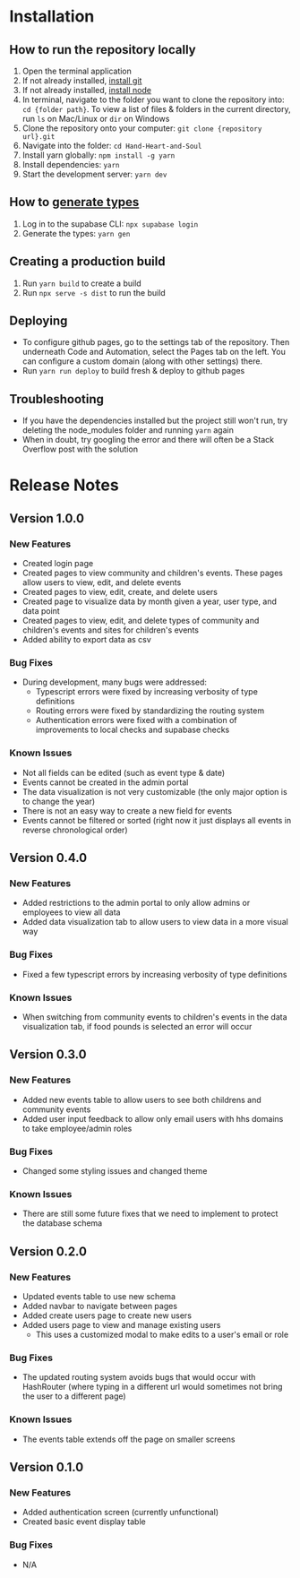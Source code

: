 # Installation
## How to run the repository locally
1. Open the terminal application
2. If not already installed, [install git](https://github.com/git-guides/install-git)
3. If not already installed, [install node](https://nodejs.dev/en/download/)
4. In terminal, navigate to the folder you want to clone the repository into: `cd {folder path}`. To view a list of files & folders in the current directory, run `ls` on Mac/Linux or `dir` on Windows
5. Clone the repository onto your computer: `git clone {repository url}.git`
6. Navigate into the folder: `cd Hand-Heart-and-Soul`
7. Install yarn globally: `npm install -g yarn`
8. Install dependencies: `yarn`
9. Start the development server: `yarn dev`

## How to [generate types](https://supabase.com/docs/guides/api/generating-types)
1. Log in to the supabase CLI: `npx supabase login`
2. Generate the types: `yarn gen`

## Creating a production build
1. Run `yarn build` to create a build
2. Run `npx serve -s dist` to run the build

## Deploying
 - To configure github pages, go to the settings tab of the repository. Then underneath Code and Automation, select the Pages tab on the left. You can configure a custom domain (along with other settings) there.
 - Run `yarn run deploy` to build fresh & deploy to github pages

## Troubleshooting
 - If you have the dependencies installed but the project still won't run, try deleting the node_modules folder and running `yarn` again
 - When in doubt, try googling the error and there will often be a Stack Overflow post with the solution

# Release Notes
## Version 1.0.0
### New Features
 - Created login page
 - Created pages to view community and children's events. These pages allow users to view, edit, and delete events
 - Created pages to view, edit, create, and delete users
 - Created page to visualize data by month given a year, user type, and data point
 - Created pages to view, edit, and delete types of community and children's events and sites for children's events
 - Added ability to export data as csv
### Bug Fixes
 - During development, many bugs were addressed:
   - Typescript errors were fixed by increasing verbosity of type definitions
   - Routing errors were fixed by standardizing the routing system
   - Authentication errors were fixed with a combination of improvements to local checks and supabase checks
### Known Issues
 - Not all fields can be edited (such as event type & date)
 - Events cannot be created in the admin portal
 - The data visualization is not very customizable (the only major option is to change the year)
 - There is not an easy way to create a new field for events
 - Events cannot be filtered or sorted (right now it just displays all events in reverse chronological order)

## Version 0.4.0
### New Features
 - Added restrictions to the admin portal to only allow admins or employees to view all data
 - Added data visualization tab to allow users to view data in a more visual way
### Bug Fixes
 - Fixed a few typescript errors by increasing verbosity of type definitions
### Known Issues
 - When switching from community events to children's events in the data visualization tab, if food pounds is selected an error will occur

## Version 0.3.0
### New Features
 - Added new events table to allow users to see both childrens and community events
 - Added user input feedback to allow only email users with hhs domains to take employee/admin roles
### Bug Fixes
 - Changed some styling issues and changed theme
### Known Issues
 - There are still some future fixes that we need to implement to protect the database schema
 
## Version 0.2.0
### New Features
 - Updated events table to use new schema
 - Added navbar to navigate between pages
 - Added create users page to create new users
 - Added users page to view and manage existing users
   - This uses a customized modal to make edits to a user's email or role
### Bug Fixes
 - The updated routing system avoids bugs that would occur with HashRouter (where typing in a different url would sometimes not bring the user to a different page)
### Known Issues
 - The events table extends off the page on smaller screens

## Version 0.1.0
### New Features
 - Added authentication screen (currently unfunctional)
 - Created basic event display table
### Bug Fixes
 - N/A
